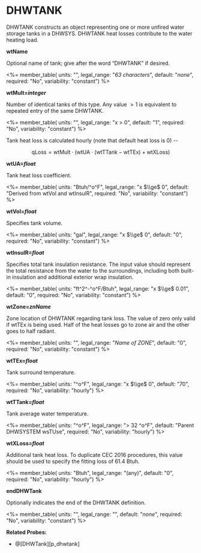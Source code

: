 # DHWTANK

DHWTANK constructs an object representing one or more unfired water storage tanks in a DHWSYS. DHWTANK heat losses contribute to the water heating load.

**wtName**

Optional name of tank; give after the word “DHWTANK” if desired.

<%= member_table(
  units: "",
  legal_range: "*63 characters*",
  default: "*none*",
  required: "No",
  variability: "constant")
  %>

**wtMult=*integer***

Number of identical tanks of this type. Any value $>1$ is equivalent to repeated entry of the same DHWTANK.

<%= member_table(
  units: "",
  legal_range: "x $>$ 0",
  default: "1",
  required: "No",
  variability: "constant")
  %>

Tank heat loss is calculated hourly (note that default heat loss is 0) --

$$\text{qLoss} = \text{wtMult} \cdot (\text{wtUA} \cdot (\text{wtTTank} - \text{wtTEx}) + \text{wtXLoss})$$

**wtUA=*float***

Tank heat loss coefficient.

<%= member_table(
  units: "Btuh/^o^F",
  legal_range: "x $\\ge$ 0",
  default: "Derived from wtVol and wtInsulR",
  required: "No",
  variability: "constant")
  %>

**wtVol=*float***

Specifies tank volume.

<%= member_table(
  units: "gal",
  legal_range: "x $\\ge$ 0",
  default: "0",
  required: "No",
  variability: "constant")
  %>

**wtInsulR=*float***

Specifies total tank insulation resistance. The input value should represent the total resistance from the water to the surroundings, including both built-in insulation and additional exterior wrap insulation.

<%= member_table(
  units: "ft^2^-^o^F/Btuh",
  legal_range: "x $\\ge$ 0.01",
  default: "0",
  required: "No",
  variability: "constant")
  %>

**wtZone=*znName***

Zone location of DHWTANK regarding tank loss. The value of zero only valid if wtTEx is being used. Half of the heat losses go to zone air and the other goes to half radiant.

<%= member_table(
  units: "",
  legal_range: "*Name of ZONE*",
  default: "0",
  required: "No",
  variability: "constant") %>

**wtTEx=*float***

Tank surround temperature.

<%= member_table(
  units: "^o^F",
  legal_range: "x $\\ge$ 0",
  default: "70",
  required: "No",
  variability: "hourly")
  %>

**wtTTank=*float***

Tank average water temperature.

<%= member_table(
  units: "^o^F",
  legal_range: "$>$ 32 ^o^F",
  default: "Parent DHWSYSTEM wsTUse",
  required: "No",
  variability: "hourly")
  %>

**wtXLoss=*float***

Additional tank heat loss. To duplicate CEC 2016 procedures, this value should be used to specify the fitting loss of 61.4 Btuh.

<%= member_table(
  units: "Btuh",
  legal_range: "(any)",
  default: "0",
  required: "No",
  variability: "hourly")
  %>

**endDHWTank**

Optionally indicates the end of the DHWTANK definition.

<%= member_table(
  units: "",
  legal_range: "",
  default: "*none*",
  required: "No",
  variability: "constant")
  %>

**Related Probes:**

- @[DHWTank][p_dhwtank]
